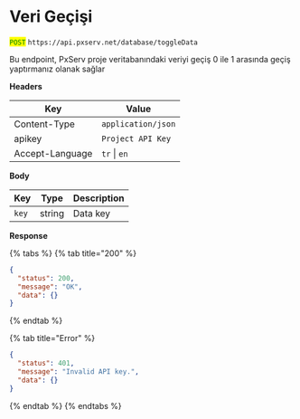 # Veri Geçişi

<mark style="color:green;">`POST`</mark> `https://api.pxserv.net/database/toggleData`

Bu endpoint, PxServ proje veritabanındaki veriyi geçiş 0 ile 1 arasında geçiş yaptırmanız olanak sağlar

**Headers**

| Key             | Value              |
| --------------- | ------------------ |
| Content-Type    | `application/json` |
| apikey          | `Project API Key`  |
| Accept-Language | `tr` \| `en`       |

**Body**

| Key   | Type   | Description |
| ----- | ------ | ----------- |
| `key` | string | Data key    |

**Response**

{% tabs %}
{% tab title="200" %}
```json
{
  "status": 200,
  "message": "OK",
  "data": {}
}
```
{% endtab %}

{% tab title="Error" %}
```json
{
  "status": 401,
  "message": "Invalid API key.",
  "data": {}
}
```
{% endtab %}
{% endtabs %}
